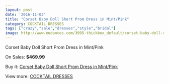 ```yaml
---
layout: post
date: '2016-11-03'
title: "Corset Baby Doll Short Prom Dress in Mint/Pink"
category: COCKTAIL DRESSES
tags: ["crazy","sale","dresses","style","bridal"]
image: http://www.eudances.com/3995-thickbox_default/corset-baby-doll-short-prom-dress-in-mint-pink.jpg
---
```

Corset Baby Doll Short Prom Dress in Mint/Pink

On Sales: **$469.99**
<a href="https://www.eudances.com/en/cocktail-dresses/1340-corset-baby-doll-short-prom-dress-in-mint-pink.html"><amp-img layout="responsive" width="600" height="600" src="//www.eudances.com/3995-thickbox_default/corset-baby-doll-short-prom-dress-in-mint-pink.jpg" alt="Corset Baby Doll Short Prom Dress in Mint/Pink 0" /></a>
<a href="https://www.eudances.com/en/cocktail-dresses/1340-corset-baby-doll-short-prom-dress-in-mint-pink.html"><amp-img layout="responsive" width="600" height="600" src="//www.eudances.com/3996-thickbox_default/corset-baby-doll-short-prom-dress-in-mint-pink.jpg" alt="Corset Baby Doll Short Prom Dress in Mint/Pink 1" /></a>

Buy it: [Corset Baby Doll Short Prom Dress in Mint/Pink](https://www.eudances.com/en/cocktail-dresses/1340-corset-baby-doll-short-prom-dress-in-mint-pink.html "Corset Baby Doll Short Prom Dress in Mint/Pink")

View more: [COCKTAIL DRESSES](https://www.eudances.com/en/14-cocktail-dresses "COCKTAIL DRESSES")